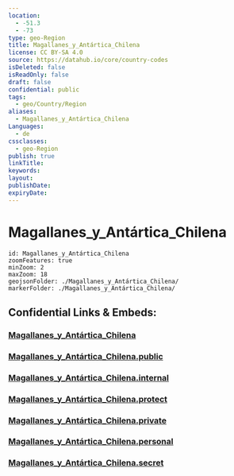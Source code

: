 ```yaml
---
location:
  - -51.3
  - -73
type: geo-Region
title: Magallanes_y_Antártica_Chilena
license: CC BY-SA 4.0
source: https://datahub.io/core/country-codes
isDeleted: false
isReadOnly: false
draft: false
confidential: public
tags:
  - geo/Country/Region
aliases:
  - Magallanes_y_Antártica_Chilena
Languages:
  - de
cssclasses:
  - geo-Region
publish: true
linkTitle:
keywords:
layout:
publishDate:
expiryDate:
---
```


# Magallanes_y_Antártica_Chilena

```leaflet
id: Magallanes_y_Antártica_Chilena
zoomFeatures: true 
minZoom: 2 
maxZoom: 18
geojsonFolder: ./Magallanes_y_Antártica_Chilena/
markerFolder: ./Magallanes_y_Antártica_Chilena/
```


## Confidential Links & Embeds: 

### [Magallanes_y_Antártica_Chilena](/_Standards/Earth/Continent/America~South/Chile/regions~Chile/Magallanes_y_Antártica_Chilena.md) 

### [Magallanes_y_Antártica_Chilena.public](/_public/Earth/Continent/America~South/Chile/regions~Chile/Magallanes_y_Antártica_Chilena.public.md) 

### [Magallanes_y_Antártica_Chilena.internal](/_internal/Earth/Continent/America~South/Chile/regions~Chile/Magallanes_y_Antártica_Chilena.internal.md) 

### [Magallanes_y_Antártica_Chilena.protect](/_protect/Earth/Continent/America~South/Chile/regions~Chile/Magallanes_y_Antártica_Chilena.protect.md) 

### [Magallanes_y_Antártica_Chilena.private](/_private/Earth/Continent/America~South/Chile/regions~Chile/Magallanes_y_Antártica_Chilena.private.md) 

### [Magallanes_y_Antártica_Chilena.personal](/_personal/Earth/Continent/America~South/Chile/regions~Chile/Magallanes_y_Antártica_Chilena.personal.md) 

### [Magallanes_y_Antártica_Chilena.secret](/_secret/Earth/Continent/America~South/Chile/regions~Chile/Magallanes_y_Antártica_Chilena.secret.md)

